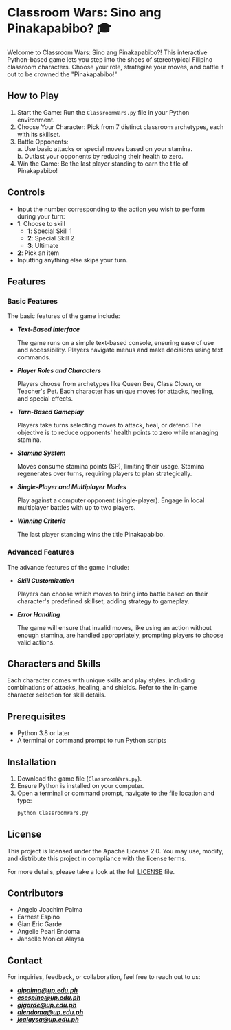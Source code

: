# **Classroom Wars: Sino ang Pinakapabibo? 🎓**

Welcome to Classroom Wars: Sino ang Pinakapabibo?! This interactive Python-based game lets you step into the shoes of stereotypical Filipino classroom characters. Choose your role, strategize your moves, and battle it out to be crowned the "Pinakapabibo!"

## How to Play
1. Start the Game: Run the `ClassroomWars.py` file in your Python environment.  
2. Choose Your Character: Pick from 7 distinct classroom archetypes, each with its skillset.  
3. Battle Opponents:  
     a. Use basic attacks or special moves based on your stamina.  
     b. Outlast your opponents by reducing their health to zero.  
4. Win the Game: Be the last player standing to earn the title of Pinakapabibo! 

## Controls  
- Input the number corresponding to the action you wish to perform during your turn:
- **1**: Choose to skill
  - **1**: Special Skill 1  
  - **2**: Special Skill 2  
  - **3**: Ultimate
- **2**: Pick an item
- Inputting anything else skips your turn.

## Features
### Basic Features
The basic features of the game include:
- ***Text-Based Interface***
    
    The game runs on a simple text-based console, ensuring ease of use and accessibility. Players navigate menus and make decisions using text commands.
- ***Player Roles and Characters***

    Players choose from archetypes like Queen Bee, Class Clown, or Teacher's Pet. Each character has unique moves for attacks, healing, and special effects.
- ***Turn-Based Gameplay***

    Players take turns selecting moves to attack, heal, or defend.The objective is to reduce opponents' health points to zero while managing stamina.
- ***Stamina System***

    Moves consume stamina points (SP), limiting their usage. Stamina regenerates over turns, requiring players to plan strategically.
- ***Single-Player and Multiplayer Modes***

    Play against a computer opponent (single-player). Engage in local multiplayer battles with up to two players.
- ***Winning Criteria***
    
    The last player standing wins the title Pinakapabibo.


### Advanced Features
The advance features of the game include:
- ***Skill Customization***
    
    Players can choose which moves to bring into battle based on their character's predefined skillset, adding strategy to gameplay.
- ***Error Handling***
    
    The game will ensure that invalid moves, like using an action without enough stamina, are handled appropriately, prompting players to choose valid actions.

## Characters and Skills  
Each character comes with unique skills and play styles, including combinations of attacks, healing, and shields. Refer to the in-game character selection for skill details.  

## Prerequisites
- Python 3.8 or later
- A terminal or command prompt to run Python scripts

## Installation  
1. Download the game file (`ClassroomWars.py`).  
2. Ensure Python is installed on your computer.  
3. Open a terminal or command prompt, navigate to the file location and type:  
   ```bash
   python ClassroomWars.py
    ```

## License
This project is licensed under the Apache License 2.0. You may use, modify, and distribute this project in compliance with the license terms.  

For more details, please take a look at the full [LICENSE](./LICENSE) file.  

## Contributors
- Angelo Joachim Palma
- Earnest Espino
- Gian Eric Garde
- Angelie Pearl Endoma
- Janselle Monica Alaysa 


## Contact  
For inquiries, feedback, or collaboration, feel free to reach out to us:  

- ***alpalma@up.edu.ph***  
- ***esespino@up.edu.ph***  
- ***gjgarde@up.edu.ph***  
- ***alendoma@up.edu.ph***  
- ***jcalaysa@up.edu.ph*** 
